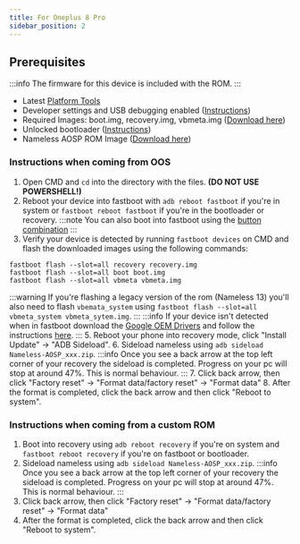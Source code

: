 ```yaml
---
title: For Oneplus 8 Pro
sidebar_position: 2
---
```


## Prerequisites

:::info
The firmware for this device is included with the ROM.
::: 
- Latest [Platform Tools](/docs/faq.md#links)
- Developer settings and USB debugging enabled ([Instructions](/docs/faq.md#enabling-developer-options))
- Required Images: boot.img, recovery.img, vbmeta.img ([Download here](/docs/getting-started/downloads/instantnoodlep.md))
- Unlocked bootloader ([Instructions](/docs/faq.md#how-to-unlock-bootloader))
- Nameless AOSP ROM Image ([Download here](/docs/getting-started/downloads/instantnoodlep.md))

### Instructions when coming from OOS

1. Open CMD and `cd` into the directory with the files. **(DO NOT USE POWERSHELL!)**
2. Reboot your device into fastboot with `adb reboot fastboot` if you're in system or `fastboot reboot fastboot` if you're in the bootloader or recovery.
:::note
You can also boot into fastboot using the [button combination](/docs/faq.md#button-combinations)
:::
3. Verify your device is detected by running `fastboot devices` on CMD and flash the downloaded images using the following commands:
```
fastboot flash --slot=all recovery recovery.img
fastboot flash --slot=all boot boot.img
fastboot flash --slot=all vbmeta vbmeta.img
``` 
:::warning
If you're flashing a legacy version of the rom (Nameless 13) you'll also need to flash `vbemata_system` using `fastboot flash --slot=all vbmeta_system vbmeta_sytem.img`.
:::
:::info
If your device isn't detected when in fastboot download the [Google OEM Drivers](/docs/faq.md#links) and follow the instructions [here](/docs/faq.md#installing-google-usb-drivers).
:::
5. Reboot your phone into recovery mode, click "Install Update" -> "ADB Sideload".
6. Sideload nameless using `adb sideload Nameless-AOSP_xxx.zip`.
:::info
Once you see a back arrow at the top left corner of your recovery the sideload is completed. Progress on your pc will stop at around 47%. This is normal behaviour.
:::
7. Click back arrow, then click "Factory reset" -> "Format data/factory reset" -> "Format data"
8. After the format is completed, click the back arrow and then click "Reboot to system".

### Instructions when coming from a custom ROM

1. Boot into recovery using `adb reboot recovery` if you're on system and `fastboot reboot recovery` if you're on fastboot or bootloader.
2. Sideload nameless using `adb sideload Nameless-AOSP_xxx.zip`.
:::info
Once you see a back arrow at the top left corner of your recovery the sideload is completed. Progress on your pc will stop at around 47%. This is normal behaviour.
:::
3. Click back arrow, then click "Factory reset" -> "Format data/factory reset" -> "Format data"
4. After the format is completed, click the back arrow and then click "Reboot to system".